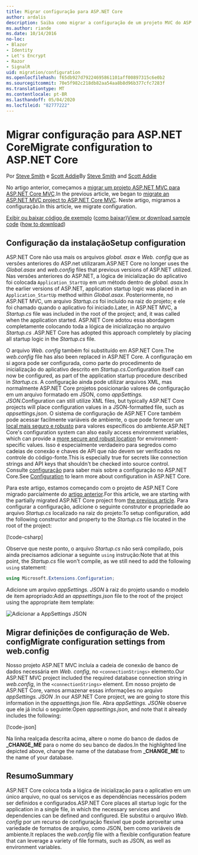 ```yaml
---
title: Migrar configuração para ASP.NET Core
author: ardalis
description: Saiba como migrar a configuração de um projeto MVC do ASP.NET para um projeto ASP.NET Core MVC.
ms.author: riande
ms.date: 10/14/2016
no-loc:
- Blazor
- Identity
- Let's Encrypt
- Razor
- SignalR
uid: migration/configuration
ms.openlocfilehash: f65db927d79224695861101aff00897315c6e0b2
ms.sourcegitcommit: 70e5f982c218db82aa54aa8b8d96b377cfc7283f
ms.translationtype: MT
ms.contentlocale: pt-BR
ms.lasthandoff: 05/04/2020
ms.locfileid: "82777222"
---
```

# <a name="migrate-configuration-to-aspnet-core"></a><span data-ttu-id="b7e4f-103">Migrar configuração para ASP.NET Core</span><span class="sxs-lookup"><span data-stu-id="b7e4f-103">Migrate configuration to ASP.NET Core</span></span>

<span data-ttu-id="b7e4f-104">Por [Steve Smith](https://ardalis.com/) e [Scott Addie](https://scottaddie.com)</span><span class="sxs-lookup"><span data-stu-id="b7e4f-104">By [Steve Smith](https://ardalis.com/) and [Scott Addie](https://scottaddie.com)</span></span>

<span data-ttu-id="b7e4f-105">No artigo anterior, começamos a [migrar um projeto ASP.NET MVC para ASP.NET Core MVC](xref:migration/mvc).</span><span class="sxs-lookup"><span data-stu-id="b7e4f-105">In the previous article, we began to [migrate an ASP.NET MVC project to ASP.NET Core MVC](xref:migration/mvc).</span></span> <span data-ttu-id="b7e4f-106">Neste artigo, migramos a configuração.</span><span class="sxs-lookup"><span data-stu-id="b7e4f-106">In this article, we migrate configuration.</span></span>

<span data-ttu-id="b7e4f-107">[Exibir ou baixar código de exemplo](https://github.com/dotnet/AspNetCore.Docs/tree/master/aspnetcore/migration/configuration/samples) ([como baixar](xref:index#how-to-download-a-sample))</span><span class="sxs-lookup"><span data-stu-id="b7e4f-107">[View or download sample code](https://github.com/dotnet/AspNetCore.Docs/tree/master/aspnetcore/migration/configuration/samples) ([how to download](xref:index#how-to-download-a-sample))</span></span>

## <a name="setup-configuration"></a><span data-ttu-id="b7e4f-108">Configuração da instalação</span><span class="sxs-lookup"><span data-stu-id="b7e4f-108">Setup configuration</span></span>

<span data-ttu-id="b7e4f-109">ASP.NET Core não usa mais os arquivos *global. asax* e *Web. config* que as versões anteriores do ASP.net utilizaram.</span><span class="sxs-lookup"><span data-stu-id="b7e4f-109">ASP.NET Core no longer uses the *Global.asax* and *web.config* files that previous versions of ASP.NET utilized.</span></span> <span data-ttu-id="b7e4f-110">Nas versões anteriores do ASP.NET, a lógica de inicialização do aplicativo foi colocada `Application_StartUp` em um método dentro de *global. asax*.</span><span class="sxs-lookup"><span data-stu-id="b7e4f-110">In the earlier versions of ASP.NET, application startup logic was placed in an `Application_StartUp` method within *Global.asax*.</span></span> <span data-ttu-id="b7e4f-111">Posteriormente, no ASP.NET MVC, um arquivo *Startup.cs* foi incluído na raiz do projeto; e ele foi chamado quando o aplicativo foi iniciado.</span><span class="sxs-lookup"><span data-stu-id="b7e4f-111">Later, in ASP.NET MVC, a *Startup.cs* file was included in the root of the project; and, it was called when the application started.</span></span> <span data-ttu-id="b7e4f-112">ASP.NET Core adotou essa abordagem completamente colocando toda a lógica de inicialização no arquivo *Startup.cs* .</span><span class="sxs-lookup"><span data-stu-id="b7e4f-112">ASP.NET Core has adopted this approach completely by placing all startup logic in the *Startup.cs* file.</span></span>

<span data-ttu-id="b7e4f-113">O arquivo *Web. config* também foi substituído em ASP.NET Core.</span><span class="sxs-lookup"><span data-stu-id="b7e4f-113">The *web.config* file has also been replaced in ASP.NET Core.</span></span> <span data-ttu-id="b7e4f-114">A configuração em si agora pode ser configurada, como parte do procedimento de inicialização do aplicativo descrito em *Startup.cs*.</span><span class="sxs-lookup"><span data-stu-id="b7e4f-114">Configuration itself can now be configured, as part of the application startup procedure described in *Startup.cs*.</span></span> <span data-ttu-id="b7e4f-115">A configuração ainda pode utilizar arquivos XML, mas normalmente ASP.NET Core projetos posicionarão valores de configuração em um arquivo formatado em JSON, como *appSettings. JSON*.</span><span class="sxs-lookup"><span data-stu-id="b7e4f-115">Configuration can still utilize XML files, but typically ASP.NET Core projects will place configuration values in a JSON-formatted file, such as *appsettings.json*.</span></span> <span data-ttu-id="b7e4f-116">O sistema de configuração de ASP.NET Core também pode acessar facilmente variáveis de ambiente, o que pode fornecer um [local mais seguro e robusto](xref:security/app-secrets) para valores específicos do ambiente.</span><span class="sxs-lookup"><span data-stu-id="b7e4f-116">ASP.NET Core's configuration system can also easily access environment variables, which can provide a [more secure and robust location](xref:security/app-secrets) for environment-specific values.</span></span> <span data-ttu-id="b7e4f-117">Isso é especialmente verdadeiro para segredos como cadeias de conexão e chaves de API que não devem ser verificados no controle do código-fonte.</span><span class="sxs-lookup"><span data-stu-id="b7e4f-117">This is especially true for secrets like connection strings and API keys that shouldn't be checked into source control.</span></span> <span data-ttu-id="b7e4f-118">Consulte [configuração](xref:fundamentals/configuration/index) para saber mais sobre a configuração no ASP.NET Core.</span><span class="sxs-lookup"><span data-stu-id="b7e4f-118">See [Configuration](xref:fundamentals/configuration/index) to learn more about configuration in ASP.NET Core.</span></span>

<span data-ttu-id="b7e4f-119">Para este artigo, estamos começando com o projeto de ASP.NET Core migrado parcialmente do [artigo anterior](xref:migration/mvc).</span><span class="sxs-lookup"><span data-stu-id="b7e4f-119">For this article, we are starting with the partially migrated ASP.NET Core project from [the previous article](xref:migration/mvc).</span></span> <span data-ttu-id="b7e4f-120">Para configurar a configuração, adicione o seguinte construtor e propriedade ao arquivo *Startup.cs* localizado na raiz do projeto:</span><span class="sxs-lookup"><span data-stu-id="b7e4f-120">To setup configuration, add the following constructor and property to the *Startup.cs* file located in the root of the project:</span></span>

[!code-csharp[](configuration/samples/WebApp1/src/WebApp1/Startup.cs?range=11-16)]

<span data-ttu-id="b7e4f-121">Observe que neste ponto, o arquivo *Startup.cs* não será compilado, pois ainda precisamos adicionar a seguinte `using` instrução:</span><span class="sxs-lookup"><span data-stu-id="b7e4f-121">Note that at this point, the *Startup.cs* file won't compile, as we still need to add the following `using` statement:</span></span>

```csharp
using Microsoft.Extensions.Configuration;
```

<span data-ttu-id="b7e4f-122">Adicione um arquivo *appSettings. JSON* à raiz do projeto usando o modelo de item apropriado:</span><span class="sxs-lookup"><span data-stu-id="b7e4f-122">Add an *appsettings.json* file to the root of the project using the appropriate item template:</span></span>

![Adicionar a AppSettings JSON](configuration/_static/add-appsettings-json.png)

## <a name="migrate-configuration-settings-from-webconfig"></a><span data-ttu-id="b7e4f-124">Migrar definições de configuração de Web. config</span><span class="sxs-lookup"><span data-stu-id="b7e4f-124">Migrate configuration settings from web.config</span></span>

<span data-ttu-id="b7e4f-125">Nosso projeto ASP.NET MVC incluía a cadeia de conexão de banco de dados necessária em *Web. config*, no `<connectionStrings>` elemento.</span><span class="sxs-lookup"><span data-stu-id="b7e4f-125">Our ASP.NET MVC project included the required database connection string in *web.config*, in the `<connectionStrings>` element.</span></span> <span data-ttu-id="b7e4f-126">Em nosso projeto de ASP.NET Core, vamos armazenar essas informações no arquivo *appSettings. JSON* .</span><span class="sxs-lookup"><span data-stu-id="b7e4f-126">In our ASP.NET Core project, we are going to store this information in the *appsettings.json* file.</span></span> <span data-ttu-id="b7e4f-127">Abra *appSettings. JSON*e observe que ele já inclui o seguinte:</span><span class="sxs-lookup"><span data-stu-id="b7e4f-127">Open *appsettings.json*, and note that it already includes the following:</span></span>

[!code-json[](../migration/configuration/samples/WebApp1/src/WebApp1/appsettings.json?highlight=4)]

<span data-ttu-id="b7e4f-128">Na linha realçada descrita acima, altere o nome do banco de dados de **_CHANGE_ME** para o nome do seu banco de dados.</span><span class="sxs-lookup"><span data-stu-id="b7e4f-128">In the highlighted line depicted above, change the name of the database from **_CHANGE_ME** to the name of your database.</span></span>

## <a name="summary"></a><span data-ttu-id="b7e4f-129">Resumo</span><span class="sxs-lookup"><span data-stu-id="b7e4f-129">Summary</span></span>

<span data-ttu-id="b7e4f-130">ASP.NET Core coloca toda a lógica de inicialização para o aplicativo em um único arquivo, no qual os serviços e as dependências necessários podem ser definidos e configurados.</span><span class="sxs-lookup"><span data-stu-id="b7e4f-130">ASP.NET Core places all startup logic for the application in a single file, in which the necessary services and dependencies can be defined and configured.</span></span> <span data-ttu-id="b7e4f-131">Ele substitui o arquivo *Web. config* por um recurso de configuração flexível que pode aproveitar uma variedade de formatos de arquivo, como JSON, bem como variáveis de ambiente.</span><span class="sxs-lookup"><span data-stu-id="b7e4f-131">It replaces the *web.config* file with a flexible configuration feature that can leverage a variety of file formats, such as JSON, as well as environment variables.</span></span>
